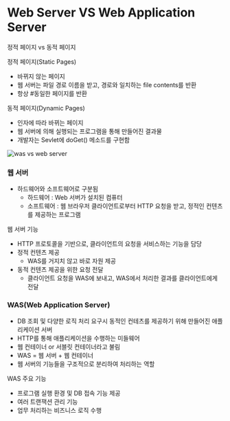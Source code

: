 # Web Server VS Web Application Server

정적 페이지 vs 동적 페이지

정적 페이지(Static Pages)
 - 바뀌지 않는 페이지
 - 웹 서버는 파일 경로 이름을 받고, 경로와 일치하는 file contents를 반환
 - 항상 #동일한 페이지를 반환

동적 페이지(Dynamic Pages)
 - 인자에 따라 바뀌는 페이지
 - 웹 서버에 의해 실행되는 프로그램을 통해 만들어진 결과물
 - 개발자는 Sevlet에 doGet() 메소드를 구현함

![was vs web server](https://gmlwjd9405.github.io/images/web/webserver-vs-was1.png)
### 웹 서버
 - 하드웨어와 소프트웨어로 구분됨
   - 하드웨어 : Web 서버가 설치된 컴퓨터
   - 소프트웨어 : 웹 브라우저 클라이언트로부터 HTTP 요청을 받고, 정적인 컨텐츠를 제공하는 프로그램

웹 서버 기능
 - HTTP 프로토콜을 기반으로, 클라이언트의 요청을 서비스하는 기능을 담당
 - 정적 컨텐츠 제공
   - WAS를 거지치 않고 바로 자원 제공
 - 동적 컨텐츠 제공을 위한 요청 전달
   - 클라이언트 요청을 WAS에 보내고, WAS에서 처리한 결과를 클라이언트에게 전달

### WAS(Web Application Server)
 - DB 조회 및 다양한 로직 처리 요구시 동적인 컨테츠를 제공하기 위해 만들어진 애플리케이션 서버
 - HTTP를 통해 애플리케이션을 수행하는 미들웨어
 - 웹 컨테이너 or 서블릿 컨테이너라고 불림
 - WAS = 웹 서버 + 웹 컨테이너
 - 웹 서버의 기능들을 구조적으로 분리하여 처리하는 역할

WAS 주요 기능
 - 프로그램 실행 환경 및 DB 접속 기능 제공
 - 여러 트랜잭션 관리 기능
 - 업무 처리하는 비즈니스 로직 수행
